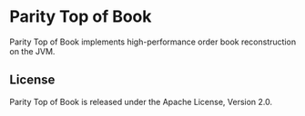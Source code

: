 Parity Top of Book
==================

Parity Top of Book implements high-performance order book reconstruction on the
JVM.

License
-------

Parity Top of Book is released under the Apache License, Version 2.0.
